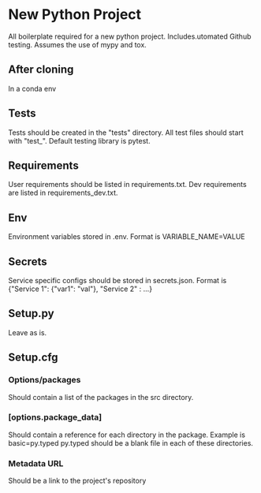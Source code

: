 
# New Python Project

All boilerplate required for a new python project.
Includes.utomated Github testing.
Assumes the use of mypy and tox.

## After cloning

In a conda env

## Tests

Tests should be created in the "tests" directory.
All test files should start with "test_".
Default testing library is pytest.

## Requirements

User requirements should be listed in requirements.txt.
Dev requirements are listed in requirements_dev.txt.

## Env

Environment variables stored in .env.
Format is VARIABLE_NAME=VALUE

## Secrets

Service specific configs should be stored in secrets.json.
Format is {"Service 1": {"var1": "val"}, "Service 2" : ...}

## Setup.py

Leave as is.

## Setup.cfg

### Options/packages

Should contain a list of the packages in the src directory.

### [options.package_data]

Should contain a reference for each directory in the package.
Example is basic=py.typed
py.typed should be a blank file in each of these directories.

### Metadata URL

Should be a link to the project's repository
